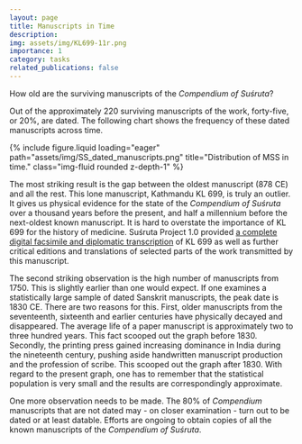 ```yaml
---
layout: page
title: Manuscripts in Time
description:
img: assets/img/KL699-11r.png
importance: 1
category: tasks
related_publications: false
---
```


How old are the surviving manuscripts of the _Compendium of Suśruta_?

Out of the approximately 220 surviving manuscripts of the work, forty-five, or 20%, are dated. The following chart shows the frequency of these dated manuscripts across time.


{% include figure.liquid loading="eager" path="assets/img/SS_dated_manuscripts.png" title="Distribution of MSS in time." class="img-fluid rounded z-depth-1" %}

The most striking result is the gap between the oldest manuscript (878 CE) and all the rest.  This lone manuscript, Kathmandu KL 699, is truly an outlier.  It gives us physical evidence for the state of the _Compendium of Suśruta_ over a thousand years before the present, and half a millennium before the next-oldest known manuscript.  It is hard to overstate the importance of KL 699 for the history of medicine.  Suśruta Project 1.0 provided [a complete digital facsimile and diplomatic transcription](https://sushrutaproject2.github.io/website/projects/4_ss_project_diplomatic/) of KL 699 as well as further critical editions and translations of selected parts of the work transmitted by this manuscript.


The second striking observation is the high number of manuscripts from 1750.  This is slightly earlier than one would expect.  If one examines a statistically large sample of dated Sanskrit manuscripts, the peak date is 1830 CE.  There are two reasons for this.  First, older manuscripts from the seventeenth, sixteenth and earlier centuries have physically decayed and disappeared.  The average life of a paper manuscript is approximately two to three hundred years.  This fact scooped out the graph before 1830.  Secondly, the printing press gained increasing dominance in India during the nineteenth century, pushing aside handwritten manuscript production and the profession of scribe.  This scooped out the graph after 1830.  With regard to the present graph, one has to remember that the statistical population is very small and the results are correspondingly approximate. 

One more observation needs to be made.  The 80% of _Compendium_ manuscripts that are not dated may - on closer examination - turn out to be dated or at least datable.  Efforts are ongoing to obtain copies of all the known manuscripts of the _Compendium of Suśruta_.
